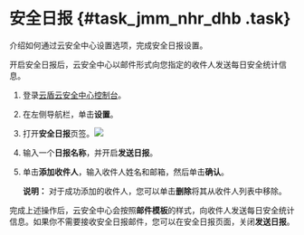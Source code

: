 # 安全日报 {#task_jmm_nhr_dhb .task}

介绍如何通过云安全中心设置选项，完成安全日报设置。

开启安全日报后，云安全中心以邮件形式向您指定的收件人发送每日安全统计信息。

1.  登录[云盾云安全中心控制台](https://yundun.console.aliyun.com/?p=sas)。 
2.  在左侧导航栏，单击**设置**。 
3.  打开**安全日报**页签。![](http://static-aliyun-doc.oss-cn-hangzhou.aliyuncs.com/assets/img/146808/155316938041268_zh-CN.png)

 
4.  输入一个**日报名称**，并开启**发送日报**。 
5.  单击**添加收件人**，输入收件人姓名和邮箱，然后单击**确认**。 

    **说明：** 对于成功添加的收件人，您可以单击**删除**将其从收件人列表中移除。


完成上述操作后，云安全中心会按照**邮件模板**的样式，向收件人发送每日安全统计信息。如果你不需要接收安全日报邮件，您可以在安全日报页面，关闭**发送日报**。

